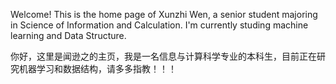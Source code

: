 Welcome! This is the home page of Xunzhi Wen, a senior student majoring in Science of Information and Calculation. I'm currently studing machine learning and Data Structure.

你好，这里是闻逊之的主页，我是一名信息与计算科学专业的本科生，目前正在研究机器学习和数据结构，请多多指教！！！
